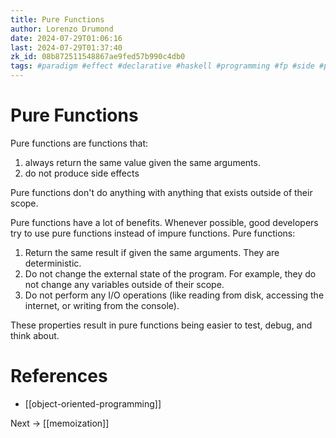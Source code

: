 ```yaml
---
title: Pure Functions
author: Lorenzo Drumond
date: 2024-07-29T01:06:16
last: 2024-07-29T01:37:40
zk_id: 08b872511548867ae9fed57b990c4db0
tags: #paradigm #effect #declarative #haskell #programming #fp #side #pure #recursion #immutable #functional #computer_science
---
```



# Pure Functions

Pure functions are functions that:

1. always return the same value given the same arguments.
2. do not produce side effects

Pure functions don't do anything with anything that exists outside of their scope.

Pure functions have a lot of benefits. Whenever possible, good developers try to use pure functions instead of impure functions. Pure functions:

1. Return the same result if given the same arguments. They are deterministic.
2. Do not change the external state of the program. For example, they do not change any variables outside of their scope.
3. Do not perform any I/O operations (like reading from disk, accessing the internet, or writing from the console).

These properties result in pure functions being easier to test, debug, and think about.

# References
- [[object-oriented-programming]]

Next -> [[memoization]]
